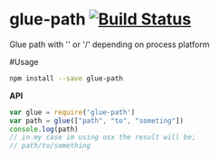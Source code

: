 # glue-path [![Build Status](https://travis-ci.org/Urucas/glue-path.svg)](https://travis-ci.org/Urucas/glue-path)
Glue path with '\' or '/' depending on process platform

#Usage
```bash
npm install --save glue-path
```

**API**
```javascript
var glue = require('glue-path')
var path = glue(["path", "to", "someting"])
console.log(path)
// in my case im using osx the result will be;
// path/to/something
```
